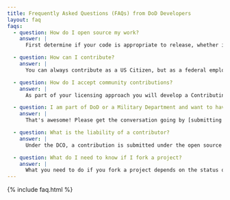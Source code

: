 ```yaml
---
title: Frequently Asked Questions (FAQs) from DoD Developers
layout: faq
faqs:
  - question: How do I open source my work?
    answer: |
      First determine if your code is appropriate to release, whether it is ready to release, and whether there is any explicit policy [guidance from your DoD organization](../agency.html). Next get your code ready be establishing clear source code provenance and meeting existing open source community software engineering norms (version control, regression testing, ...). Then choose a license, and follow the regulations of your organization for releasing information to the public. Contact [dds.mil](https://dds.mil) for help.

  - question: How can I contribute?
    answer: |
      You can always contribute as a US Citizen, but as a federal employee you should ensure with your supervisory chain that contributions to any open source project are appropriate for your work.

  - question: How do I accept community contributions?
    answer: |
      As part of your licensing approach you will develop a Contributing License Agreement that governs how outside contributors holding copyright will license their contributions. As part of your software engineering approach you will develop version control, review, and testing procedures to ensure that outside contributions are appropriate to merge back into the source.

  - question: I am part of DoD or a Military Department and want to have my project hosted on Code.mil. What do I do?
    answer: |
      That's awesome! Please get the conversation going by [submitting your information here](https://docs.google.com/forms/d/e/1FAIpQLSebDzfqkH8ANSuqQFqValypmceVxNfEzOxMURfQQBAt4IgFQw/viewform?usp=sf_link) so we can start talking.

  - question: What is the liability of a contributor?
    answer: |
      Under the DCO, a contribution is submitted under the open source license associated with the project, which will have warranty and liability disclaimers. The licenses we are considering disclaim warranties and provide the code AS IS.

  - question: What do I need to know if I fork a project?
    answer: |
      What you need to do if you fork a project depends on the status of the project at the time you fork it. A proposed structure is [presented here](https://github.com/deptofdefense/code.mil/tree/master/Proposal). Per INTENT.md, the intent is that the project should be treated as if it is licensed under the license associated with the project in the LICENSE.md file. Whether LICENSE.md has actually attached depends on the status of the project at the time you fork it. If the project includes no copyrighted code (so there have been no merged copyrighted contributions and your jurisdiction does not recognize copyright for U.S. Government-written work), then 'LICENSE.md' has not attached to the project. If the project includes copyrighted code (so there are merged copyrighted contributions or your jurisdiction recognizes copyright for U.S. Government-written work), then LICENSE.md has attached to the project and you must comply with the terms of the license. The authors and contributors are listed in CONTRIBUTORS.md and, in some cases, the source file headers.
---
```

{% include faq.html %}
